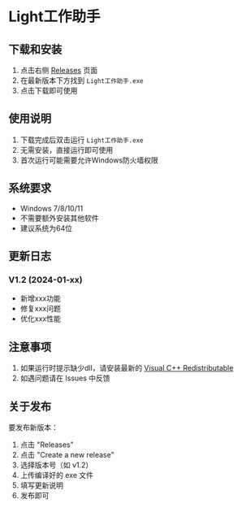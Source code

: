 # Light工作助手

## 下载和安装

1. 点击右侧 [Releases](https://github.com/LightXD2/Start-workflow/releases) 页面
2. 在最新版本下方找到 `Light工作助手.exe`
3. 点击下载即可使用

## 使用说明

1. 下载完成后双击运行 `Light工作助手.exe`
2. 无需安装，直接运行即可使用
3. 首次运行可能需要允许Windows防火墙权限

## 系统要求

- Windows 7/8/10/11
- 不需要额外安装其他软件
- 建议系统为64位

## 更新日志

### V1.2 (2024-01-xx)
- 新增xxx功能
- 修复xxx问题
- 优化xxx性能

## 注意事项

1. 如果运行时提示缺少dll，请安装最新的 [Visual C++ Redistributable](https://aka.ms/vs/17/release/vc_redist.x64.exe)
2. 如遇问题请在 Issues 中反馈

## 关于发布

要发布新版本：

1. 点击 "Releases"
2. 点击 "Create a new release"
3. 选择版本号（如 v1.2）
4. 上传编译好的 exe 文件
5. 填写更新说明
6. 发布即可 